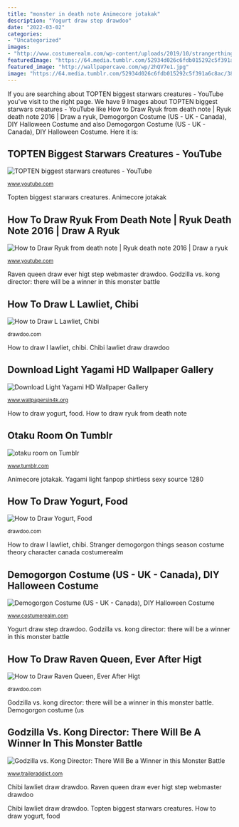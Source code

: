 ```yaml
---
title: "monster in death note Animecore jotakak"
description: "Yogurt draw step drawdoo"
date: "2022-03-02"
categories:
- "Uncategorized"
images:
- "http://www.costumerealm.com/wp-content/uploads/2019/10/strangerthingsdemogorgon-e1574889423315.jpg"
featuredImage: "https://64.media.tumblr.com/52934d026c6fdb015292c5f391a6c8ac/386783ca68b61486-3a/s640x960/b1566781755225d9e663509f9788321b3f33ec8a.jpg"
featured_image: "http://wallpapercave.com/wp/2hQV7e1.jpg"
image: "https://64.media.tumblr.com/52934d026c6fdb015292c5f391a6c8ac/386783ca68b61486-3a/s640x960/b1566781755225d9e663509f9788321b3f33ec8a.jpg"
---
```


If you are searching about TOPTEN biggest starwars creatures - YouTube you've visit to the right page. We have 9 Images about TOPTEN biggest starwars creatures - YouTube like How to Draw Ryuk from death note | Ryuk death note 2016 | Draw a ryuk, Demogorgon Costume (US - UK - Canada), DIY Halloween Costume and also Demogorgon Costume (US - UK - Canada), DIY Halloween Costume. Here it is:

## TOPTEN Biggest Starwars Creatures - YouTube

![TOPTEN biggest starwars creatures - YouTube](http://i1.ytimg.com/vi/bGb1f_UtBgw/maxresdefault.jpg "Yagami light fanpop shirtless sexy source 1280")

<small>www.youtube.com</small>

Topten biggest starwars creatures. Animecore jotakak

## How To Draw Ryuk From Death Note | Ryuk Death Note 2016 | Draw A Ryuk

![How to Draw Ryuk from death note | Ryuk death note 2016 | Draw a ryuk](https://i.ytimg.com/vi/DA7G5KmfK54/maxresdefault.jpg "Raven queen draw ever higt step webmaster drawdoo")

<small>www.youtube.com</small>

Raven queen draw ever higt step webmaster drawdoo. Godzilla vs. kong director: there will be a winner in this monster battle

## How To Draw L Lawliet, Chibi

![How to Draw L Lawliet, Chibi](http://drawdoo.com/wp-content/uploads/tutorials/Chibi/lesson25/step_00.png "Creatures biggest starwars topten")

<small>drawdoo.com</small>

How to draw l lawliet, chibi. Chibi lawliet draw drawdoo

## Download Light Yagami HD Wallpaper Gallery

![Download Light Yagami HD Wallpaper Gallery](http://wallpapercave.com/wp/2hQV7e1.jpg "Creatures biggest starwars topten")

<small>www.wallpapersin4k.org</small>

How to draw yogurt, food. How to draw ryuk from death note

## Otaku Room On Tumblr

![otaku room on Tumblr](https://64.media.tumblr.com/52934d026c6fdb015292c5f391a6c8ac/386783ca68b61486-3a/s640x960/b1566781755225d9e663509f9788321b3f33ec8a.jpg "Chibi lawliet draw drawdoo")

<small>www.tumblr.com</small>

Animecore jotakak. Yagami light fanpop shirtless sexy source 1280

## How To Draw Yogurt, Food

![How to Draw Yogurt, Food](http://drawdoo.com/wp-content/uploads/tutorials/Food/lesson01/step_00.png "Animecore jotakak")

<small>drawdoo.com</small>

How to draw l lawliet, chibi. Stranger demogorgon things season costume theory character canada costumerealm

## Demogorgon Costume (US - UK - Canada), DIY Halloween Costume

![Demogorgon Costume (US - UK - Canada), DIY Halloween Costume](http://www.costumerealm.com/wp-content/uploads/2019/10/strangerthingsdemogorgon-e1574889423315.jpg "Otaku room on tumblr")

<small>www.costumerealm.com</small>

Yogurt draw step drawdoo. Godzilla vs. kong director: there will be a winner in this monster battle

## How To Draw Raven Queen, Ever After Higt

![How to Draw Raven Queen, Ever After Higt](http://drawdoo.com/wp-content/uploads/tutorials/EverAfterHigh/lesson02/step_00.png "Chibi lawliet draw drawdoo")

<small>drawdoo.com</small>

Godzilla vs. kong director: there will be a winner in this monster battle. Demogorgon costume (us

## Godzilla Vs. Kong Director: There Will Be A Winner In This Monster Battle

![Godzilla vs. Kong Director: There Will Be a Winner in this Monster Battle](https://www.traileraddict.com/article/wp-content/uploads/2017/08/godzilla-kong-monsterverse-characters.jpg "Otaku room on tumblr")

<small>www.traileraddict.com</small>

Chibi lawliet draw drawdoo. Raven queen draw ever higt step webmaster drawdoo

Chibi lawliet draw drawdoo. Topten biggest starwars creatures. How to draw yogurt, food
